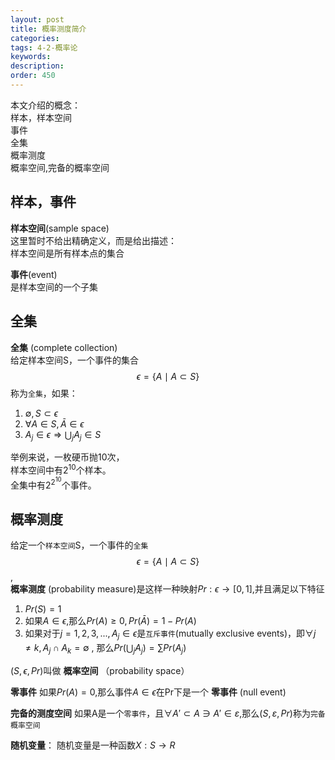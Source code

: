 ```yaml
---
layout: post
title: 概率测度简介
categories:
tags: 4-2-概率论
keywords:
description:
order: 450
---
```


本文介绍的概念：  
样本，样本空间  
事件  
全集  
概率测度  
概率空间,完备的概率空间  


## 样本，事件

**样本空间**(sample space)  
这里暂时不给出精确定义，而是给出描述：  
样本空间是所有样本点的集合

**事件**(event)  
是样本空间的一个子集  

## 全集


**全集**  (complete collection)  
给定样本空间S，一个事件的集合$$\epsilon=\{A\mid A \subset S\}$$称为`全集`，如果：  
1. $\emptyset ,S \subset \epsilon$
2. $\forall A \in S,\bar A \in \epsilon$
3. $A_j \in \epsilon \Longrightarrow \bigcup_j A_j \in S$  


举例来说，一枚硬币抛10次，  
样本空间中有$2^{10}$个样本。  
全集中有$2^{2^{10}}$个事件。  




## 概率测度
给定一个`样本空间`S，一个事件的`全集`$$\epsilon=\{A\mid A \subset S\}$$,  
**概率测度** (probability measure)是这样一种映射$Pr:\epsilon \to [0,1]$,并且满足以下特征  
1. $Pr(S)=1$
2. 如果$A\in \epsilon$,那么$Pr(A) \geq 0,Pr(\bar A)=1-Pr(A)$
3. 如果对于$j=1,2,3,..., A_j\in \epsilon$是`互斥事件`(mutually exclusive events)，即$\forall j \neq k,A_j \cap A_k =\emptyset$ , 那么$Pr(\bigcup_j A_j)=\sum Pr(A_j)$   

$(S,\epsilon,Pr)$叫做 **概率空间** （probability space）  

**零事件**  如果$Pr(A)=0$,那么事件$A \in \epsilon$在Pr下是一个 **零事件** (null event)  

**完备的测度空间** 如果A是一个`零事件`，且$\forall A' \subset A \ni A' \in \varepsilon$,那么$(S,\varepsilon,Pr)$称为`完备概率空间`


**随机变量**：
随机变量是一种函数$X:S\to R$
